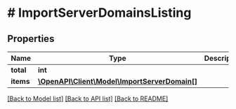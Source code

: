 # # ImportServerDomainsListing

## Properties

Name | Type | Description | Notes
------------ | ------------- | ------------- | -------------
**total** | **int** |  |
**items** | [**\OpenAPI\Client\Model\ImportServerDomain[]**](ImportServerDomain.md) |  |

[[Back to Model list]](../../README.md#models) [[Back to API list]](../../README.md#endpoints) [[Back to README]](../../README.md)
